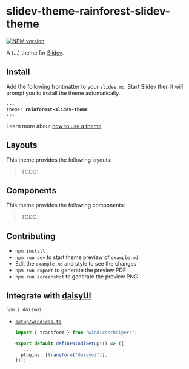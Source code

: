 # slidev-theme-rainforest-slidev-theme

[![NPM version](https://img.shields.io/npm/v/slidev-theme-rainforest-slidev-theme?color=3AB9D4&label=)](https://www.npmjs.com/package/slidev-theme-rainforest-slidev-theme)

A (...) theme for [Slidev](https://github.com/slidevjs/slidev).

<!--
  Learn more about how to write a theme:
  https://sli.dev/themes/write-a-theme.html
--->

<!--
  run `npm run dev` to check out the slides for more details of how to start writing a theme
-->

<!--
  Put some screenshots here to demonstrate your theme

  Live demo: [...]
-->

## Install

Add the following frontmatter to your `slides.md`. Start Slidev then it will prompt you to install the theme automatically.

<pre><code>---
theme: <b>rainforest-slidev-theme</b>
---</code></pre>

Learn more about [how to use a theme](https://sli.dev/themes/use).

## Layouts

This theme provides the following layouts:

> TODO:

## Components

This theme provides the following components:

> TODO:

## Contributing

- `npm install`
- `npm run dev` to start theme preview of `example.md`
- Edit the `example.md` and style to see the changes
- `npm run export` to generate the preview PDF
- `npm run screenshot` to generate the preview PNG

## Integrate with [daisyUI](https://daisyui.com)

```bash
npm i daisyui
```

- [`setup/windicss.ts`](setup/windicss.ts)

  ```typescript
  import { transform } from "windicss/helpers";

  export default defineWindiSetup(() => ({
    ...,
    plugins: [transform("daisyui")],
  }));
  ```
